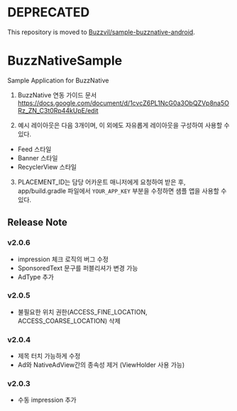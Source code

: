 # DEPRECATED

This repository is moved to [Buzzvil/sample-buzznative-android](https://github.com/Buzzvil/sample-buzznative-android).



# BuzzNativeSample

Sample Application for BuzzNative

1. BuzzNative 연동 가이드 문서
https://docs.google.com/document/d/1cvcZ6PL1NcG0a3ObQZVp8na5ORz_ZN_C3t0Rp44kUpE/edit

2. 예시 레이아웃은 다음 3개이며, 이 외에도 자유롭게 레이아웃을 구성하여 사용할 수 있다.
* Feed 스타일
* Banner 스타일
* RecyclerView 스타일

3. PLACEMENT_ID는 담당 어카운트 매니저에게 요청하여 받은 후, app/build.gradle 파일에서 `YOUR_APP_KEY` 부분을 수정하면 샘플 앱을 사용할 수 있다.


## Release Note

### v2.0.6
* impression 체크 로직의 버그 수정
* SponsoredText 문구를 퍼블리셔가 변경 가능
* AdType 추가

### v2.0.5
* 불필요한 위치 권한(ACCESS_FINE_LOCATION, ACCESS_COARSE_LOCATION) 삭제

### v2.0.4
* 제목 터치 가능하게 수정
* Ad와 NativeAdView간의 종속성 제거 (ViewHolder 사용 가능)

### v2.0.3
* 수동 impression 추가
